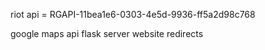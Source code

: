 riot api = RGAPI-11bea1e6-0303-4e5d-9936-ff5a2d98c768

google maps api
flask server
website redirects
